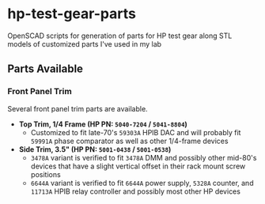 # hp-test-gear-parts

OpenSCAD scripts for generation of parts for HP test gear along STL models of customized parts I've used in my lab

## Parts Available

### Front Panel Trim

Several front panel trim parts are available.

* **Top Trim, 1/4 Frame (HP PN: `5040-7204` / `5041-8804`)**
  * Customized to fit late-70's `59303A` HPIB DAC and will probably fit `59991A` phase comparator as well as other 1/4-frame devices
* **Side Trim, 3.5" (HP PN: `5001-0438` / `5001-0538`)**
  * `3478A` variant is verified to fit `3478A` DMM and possibly other mid-80's devices that have a slight vertical offset in their rack mount screw positions
  * `6644A` variant is verified to fit `6644A` power supply, `5328A` counter, and `11713A` HPIB relay controller and possibly most other HP devices
